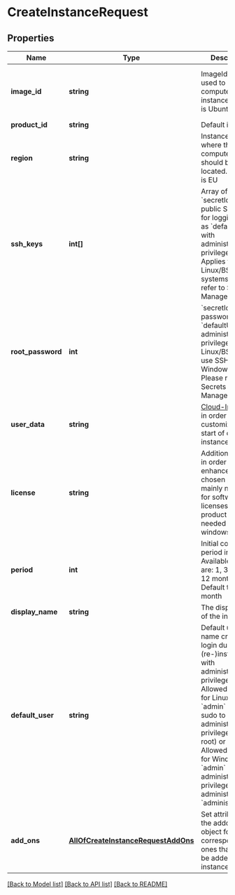 # CreateInstanceRequest

## Properties
Name | Type | Description | Notes
------------ | ------------- | ------------- | -------------
**image_id** | **string** | ImageId to be used to setup the compute instance. Default is Ubuntu 22.04 | [optional] [default to 'afecbb85-e2fc-46f0-9684-b46b1faf00bb']
**product_id** | **string** | Default is V1 | [default to 'V1']
**region** | **string** | Instance Region where the compute instance should be located. Default is EU | [optional] [default to 'EU']
**ssh_keys** | **int[]** | Array of &#x60;secretId&#x60;s of public SSH keys for logging into as &#x60;defaultUser&#x60; with administrator/root privileges. Applies to Linux/BSD systems. Please refer to Secrets Management API. | [optional] 
**root_password** | **int** | &#x60;secretId&#x60; of the password for the &#x60;defaultUser&#x60; with administrator/root privileges. For Linux/BSD please use SSH, for Windows RDP. Please refer to Secrets Management API. | [optional] 
**user_data** | **string** | [Cloud-Init](https://cloud-init.io/) Config in order to customize during start of compute instance. | [optional] 
**license** | **string** | Additional licence in order to enhance your chosen product, mainly needed for software licenses on your product (not needed for windows). | [optional] 
**period** | **int** | Initial contract period in months. Available periods are: 1, 3, 6 and 12 months. Default to 1 month | [default to 1]
**display_name** | **string** | The display name of the instance | [optional] 
**default_user** | **string** | Default user name created for login during (re-)installation with administrative privileges. Allowed values for Linux/BSD are &#x60;admin&#x60; (use sudo to apply administrative privileges like root) or &#x60;root&#x60;. Allowed values for Windows are &#x60;admin&#x60; (has administrative privileges like administrator) or &#x60;administrator&#x60;. | [optional] [default to 'admin']
**add_ons** | [**AllOfCreateInstanceRequestAddOns**](AllOfCreateInstanceRequestAddOns.md) | Set attributes in the addons object for the corresponding ones that need to be added to the instance | [optional] 

[[Back to Model list]](../../README.md#documentation-for-models) [[Back to API list]](../../README.md#documentation-for-api-endpoints) [[Back to README]](../../README.md)

